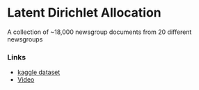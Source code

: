 # Latent Dirichlet Allocation 

A collection of ~18,000 newsgroup documents from 20 different newsgroups


### Links
- [kaggle dataset](https://www.kaggle.com/crawford/20-newsgroups/version/1)
- [Video](https://www.youtube.com/watch?v=pZgYRYUc6Mc)